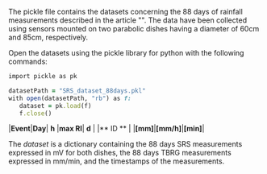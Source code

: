 The pickle file contains the datasets concerning the 88 days of rainfall measurements described in the article "". The data have been collected using sensors mounted on two parabolic dishes having a diameter of 60cm and 85cm, respectively.

Open the datasets using the pickle library for python with the following commands:

```ruby
import pickle as pk 

datasetPath = "SRS_dataset_88days.pkl"  
with open(datasetPath, "rb") as f:  
   dataset = pk.load(f) 
   f.close()  
```

|**Event**|**Day**|  **h** |**max RI**|  **d**  |
|** ID ** |       |**[mm]**|**[mm/h]**|**[min]**|

The *dataset* is a dictionary containing the 88 days SRS measurements expressed in mV for both dishes, the 88 days TBRG measurements expressed in mm/min, and the timestamps of the measurements.
